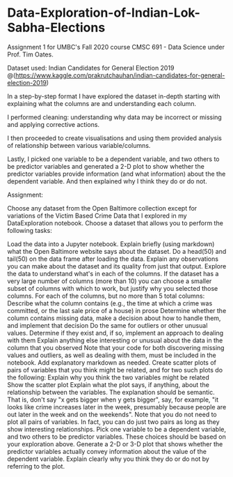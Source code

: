 # Data-Exploration-of-Indian-Lok-Sabha-Elections
 Assignment 1 for UMBC's Fall 2020 course CMSC 691 - Data Science under Prof. Tim Oates.

Dataset used: Indian Candidates for General Election 2019 @(https://www.kaggle.com/prakrutchauhan/indian-candidates-for-general-election-2019)
 
In a step-by-step format I have explored the dataset in-depth starting with explaining what the columns are and understanding each column.

I performed cleaning: understanding why data may be incorrect or missing and applying corrective actions.

I then proceeded to create visualisations and using them provided analysis of relationship between various variable/columns.

Lastly, I picked one variable to be a dependent variable, and two others to be predictor variables and generated a 2-D plot to show whether the predictor variables provide information (and what information) about the the dependent variable. And then explained why I think they do or do not.

Assignment:

Choose any dataset from the Open Baltimore collection except for variations of the Victim Based Crime Data that I explored in my DataExploration notebook. Choose a dataset that allows you to perform the following tasks:

Load the data into a Jupyter notebook. Explain briefly (using markdown) what the Open Baltimore website says about the dataset. Do a head(50) and tail(50) on the data frame after loading the data. Explain any observations you can make about the dataset and its quality from just that output.
Explore the data to understand what's in each of the columns. If the dataset has a very large number of columns (more than 10) you can choose a smaller subset of columns with which to work, but justify why you selected those columns. For each of the columns, but no more than 5 total columns:
Describe what the column contains (e.g., the time at which a crime was committed, or the last sale price of a house) in prose
Determine whether the column contains missing data, make a decision about how to handle them, and implement that decision
Do the same for outliers or other unusual values. Determine if they exist and, if so, implement an approach to dealing with them
Explain anything else interesting or unusual about the data in the column that you observed Note that your code for both discovering missing values and outliers, as well as dealing with them, must be included in the notebook. Add explanatory markdown as needed.
Create scatter plots of pairs of variables that you think might be related, and for two such plots do the following:
Explain why you think the two variables might be related
Show the scatter plot
Explain what the plot says, if anything, about the relationship between the variables. The explanation should be semantic. That is, don't say "x gets bigger when y gets bigger", say, for example, "it looks like crime increases later in the week, presumably because people are out later in the week and on the weekends".
Note that you do not need to plot all pairs of variables. In fact, you can do just two pairs as long as they show interesting relationships.
Pick one variable to be a dependent variable, and two others to be predictor variables. These choices should be based on your exploration above. Generate a 2-D or 3-D plot that shows whether the predictor variables actually convey information about the value of the dependent variable. Explain clearly why you think they do or do not by referring to the plot.
